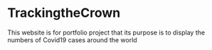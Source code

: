 # TrackingtheCrown
This website is for portfolio project that its purpose is to display the numbers of Covid19 cases around the world
